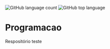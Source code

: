 ![GitHub language count](https://img.shields.io/github/languages/count/Leal2021/Programacao)
![GitHub top language](https://img.shields.io/github/languages/top/Leal2021/Programacao)
# Programacao
Respositório teste
